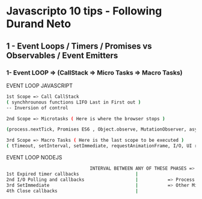 # Javascripto 10 tips - Following Durand Neto

## 1 - Event Loops / Timers / Promises vs Observables / Event Emitters
### 1- Event LOOP => (CallStack => Micro Tasks => Macro Tasks)

EVENT LOOP JAVASCRIPT

```sh
1st Scope => Call CallStack 
( synchhrounous functions LIFO Last in First out )
-- Inversion of control

2nd Scope => Microtasks ( Here is where the browser stops )

(process.nextTick, Promises ES6 , Object.observe, MutationObserver, async await ES8)

3rd Scope => Macro Tasks ( Here is the last scope to be executed )
( tTimeout, setInterval, setImmediate, requestAnimationFrame, I/O, UI rendering )
```

EVENT LOOP NODEJS

```sh                          
                               INTERVAL BETWEEN ANY OF THESE PHASES =>
1st Expired timer callbacks                     |          
2nd I/O Polling and callbacks                   |           => Process.nextTick             
3rd SetImmediate                                |           => Other Microtasks ( Resolved Promises)
4th Close callbacks                             |
```

